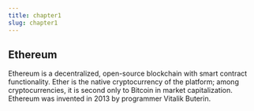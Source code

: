 ```yaml
---
title: chapter1
slug: chapter1
---
```


## Ethereum

Ethereum is a decentralized, open-source blockchain with smart contract functionality. Ether is the native cryptocurrency of the platform; among cryptocurrencies, it is second only to Bitcoin in market capitalization. Ethereum was invented in 2013 by programmer Vitalik Buterin.